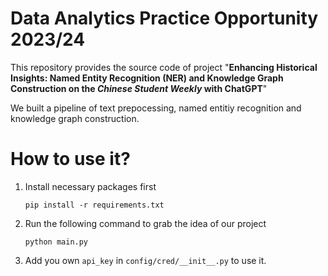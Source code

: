 # Data Analytics Practice Opportunity 2023/24

This repository provides the source code of project "**Enhancing Historical Insights: Named Entity Recognition (NER) and Knowledge Graph Construction on the _Chinese Student Weekly_ with ChatGPT**"

We built a pipeline of text prepocessing, named entitiy recognition and knowledge graph construction.

# How to use it?
1. Install necessary packages first
   ```
   pip install -r requirements.txt
   ```
2. Run the following command to grab the idea of our project

   ```
   python main.py
   ```

3. Add you own `api_key` in `config/cred/__init__.py` to use it.
